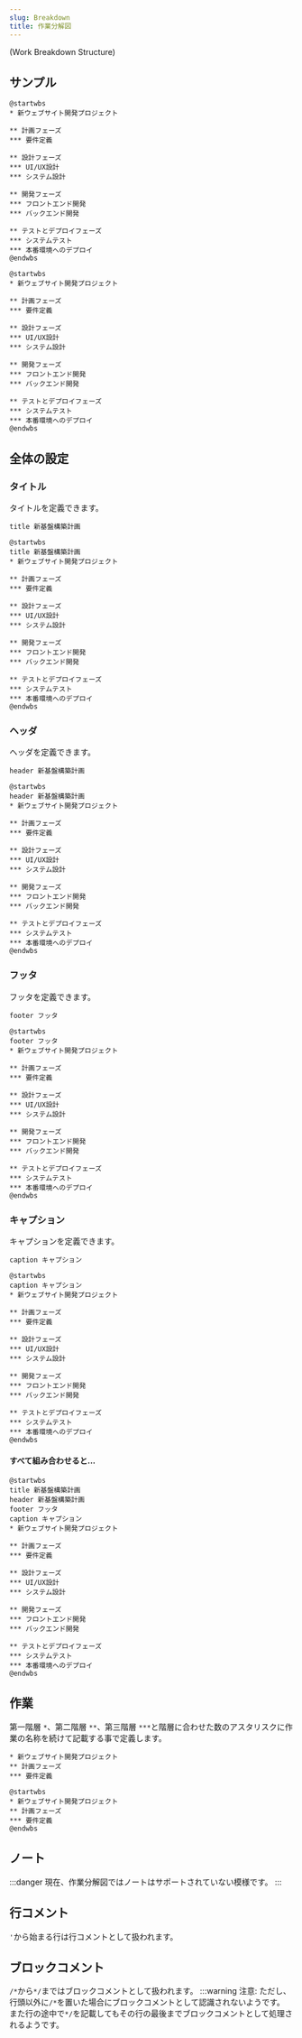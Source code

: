 ```yaml
---
slug: Breakdown
title: 作業分解図
---
```


(Work Breakdown Structure)

## サンプル

```
@startwbs
* 新ウェブサイト開発プロジェクト

** 計画フェーズ
*** 要件定義

** 設計フェーズ
*** UI/UX設計
*** システム設計

** 開発フェーズ
*** フロントエンド開発
*** バックエンド開発

** テストとデプロイフェーズ
*** システムテスト
*** 本番環境へのデプロイ
@endwbs
```

```pumld
@startwbs
* 新ウェブサイト開発プロジェクト

** 計画フェーズ
*** 要件定義

** 設計フェーズ
*** UI/UX設計
*** システム設計

** 開発フェーズ
*** フロントエンド開発
*** バックエンド開発

** テストとデプロイフェーズ
*** システムテスト
*** 本番環境へのデプロイ
@endwbs
```

## 全体の設定

### タイトル

タイトルを定義できます。

```
title 新基盤構築計画
```

```pumld
@startwbs
title 新基盤構築計画
* 新ウェブサイト開発プロジェクト

** 計画フェーズ
*** 要件定義

** 設計フェーズ
*** UI/UX設計
*** システム設計

** 開発フェーズ
*** フロントエンド開発
*** バックエンド開発

** テストとデプロイフェーズ
*** システムテスト
*** 本番環境へのデプロイ
@endwbs
```

### ヘッダ

ヘッダを定義できます。

```
header 新基盤構築計画
```

```pumld
@startwbs
header 新基盤構築計画
* 新ウェブサイト開発プロジェクト

** 計画フェーズ
*** 要件定義

** 設計フェーズ
*** UI/UX設計
*** システム設計

** 開発フェーズ
*** フロントエンド開発
*** バックエンド開発

** テストとデプロイフェーズ
*** システムテスト
*** 本番環境へのデプロイ
@endwbs
```

### フッタ

フッタを定義できます。

```
footer フッタ
```

```pumld
@startwbs
footer フッタ
* 新ウェブサイト開発プロジェクト

** 計画フェーズ
*** 要件定義

** 設計フェーズ
*** UI/UX設計
*** システム設計

** 開発フェーズ
*** フロントエンド開発
*** バックエンド開発

** テストとデプロイフェーズ
*** システムテスト
*** 本番環境へのデプロイ
@endwbs
```

### キャプション

キャプションを定義できます。

```
caption キャプション
```

```pumld
@startwbs
caption キャプション
* 新ウェブサイト開発プロジェクト

** 計画フェーズ
*** 要件定義

** 設計フェーズ
*** UI/UX設計
*** システム設計

** 開発フェーズ
*** フロントエンド開発
*** バックエンド開発

** テストとデプロイフェーズ
*** システムテスト
*** 本番環境へのデプロイ
@endwbs
```

#### すべて組み合わせると...

```pumld
@startwbs
title 新基盤構築計画
header 新基盤構築計画
footer フッタ
caption キャプション
* 新ウェブサイト開発プロジェクト

** 計画フェーズ
*** 要件定義

** 設計フェーズ
*** UI/UX設計
*** システム設計

** 開発フェーズ
*** フロントエンド開発
*** バックエンド開発

** テストとデプロイフェーズ
*** システムテスト
*** 本番環境へのデプロイ
@endwbs
```

## 作業

第一階層 `*`、第二階層 `**`、第三階層 `***`と階層に合わせた数のアスタリスクに作業の名称を続けて記載する事で定義します。

```
* 新ウェブサイト開発プロジェクト
** 計画フェーズ
*** 要件定義
```

```pumld
@startwbs
* 新ウェブサイト開発プロジェクト
** 計画フェーズ
*** 要件定義
@endwbs
```

## ノート

:::danger
現在、作業分解図ではノートはサポートされていない模様です。
:::

## 行コメント

`'`から始まる行は行コメントとして扱われます。

## ブロックコメント

`/*`から`*/`まではブロックコメントとして扱われます。
:::warning
注意: ただし、行頭以外に`/*`を置いた場合にブロックコメントとして認識されないようです。<br />
また行の途中で`*/`を記載してもその行の最後までブロックコメントとして処理されるようです。
